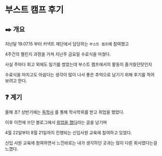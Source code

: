 # 부스트 캠프 후기 

## ✒️ 개요

지난달 19.07.15 부터 커넥트 재단에서 담당하는 `부스트 캠프`에 참여했고

4주간의 챌린지 과정을 거쳐 지난주 금요일 수료식을 마쳤다.

사실 주마다 회고 외에도 일기를 썼었는데 부스트 캠프에서의 활동이 즐거웠던탓인지

수료식을 마치고도 아쉽다는 생각이 많이 나서 좋은 추억으로 남기기 위해 후기를 적어보려고 한다.


## ❓ 계기

올해 초? 상반기에는 [독학사](https://redgee.tistory.com/entry/%EB%8F%85%ED%95%99%EC%82%AC-%ED%9B%84%EA%B8%B0) 를 통해 학사학위를 받고 취업을 했었다.

이후 이전에 쓰던 블로그에서 [취업을 했다](https://jihunhong.github.io/04/09/취업을-했다/)라는 글을 남기며

4월 22일부터 8월 21일까지 진행되는 신입사원 교육에 참여하고 있었다.

신입 사원 교육에 참여하면서 느낀바로는 내가 생각하던 곳과는 많이 다른 회사였다는걸 느꼈다.

